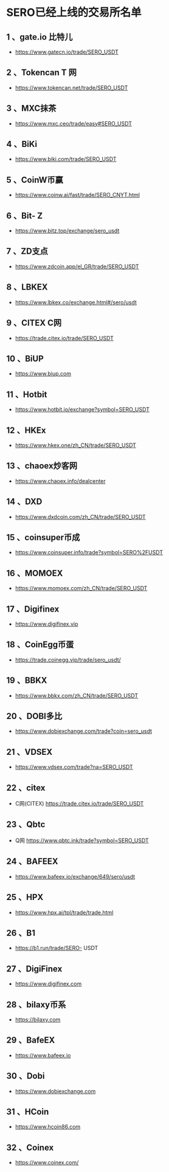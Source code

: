 # SERO已经上线的交易所名单

## 1 、gate.io 比特儿
 - https://www.gatecn.io/trade/SERO_USDT

## 2 、Tokencan T 网
 - https://www.tokencan.net/trade/SERO_USDT

## 3 、MXC抹茶
 - https://www.mxc.ceo/trade/easy#SERO_USDT

## 4 、BiKi
 - https://www.biki.com/trade/SERO_USDT

## 5 、CoinW币赢
 - https://www.coinw.ai/fast/trade/SERO_CNYT.html

## 6 、Bit- Z
 - https://www.bitz.top/exchange/sero_usdt

## 7 、ZD支点
 - https://www.zdcoin.app/el_GR/trade/SERO_USDT

## 8 、LBKEX
 -  https://www.lbkex.co/exchange.html#/sero/usdt

## 9 、CITEX C网
 - https://trade.citex.io/trade/SERO_USDT

## 10 、BiUP
 - https://www.biup.com

## 11 、Hotbit
 - https://www.hotbit.io/exchange?symbol=SERO_USDT

## 12 、HKEx
 - https://www.hkex.one/zh_CN/trade/SERO_USDT

## 13 、chaoex炒客网
 - https://www.chaoex.info/dealcenter

## 14 、DXD
 - https://www.dxdcoin.com/zh_CN/trade/SERO_USDT

## 15 、coinsuper币成
 - https://www.coinsuper.info/trade?symbol=SERO%2FUSDT

## 16 、MOMOEX
 - https://www.momoex.com/zh_CN/trade/SERO_USDT

## 17 、Digifinex
 -  https://www.digifinex.vip

## 18 、CoinEgg币蛋
 - https://trade.coinegg.vip/trade/sero_usdt/

## 19 、BBKX
 - https://www.bbkx.com/zh_CN/trade/SERO_USDT

## 20 、DOBI多比
 - https://www.dobiexchange.com/trade?coin=sero_usdt

## 21 、VDSEX
 -  https://www.vdsex.com/trade?na=SERO_USDT

## 22 、citex
 - C网(CITEX) https://trade.citex.io/trade/SERO_USDT

## 23 、Qbtc
 - Q网 https://www.qbtc.ink/trade?symbol=SERO_USDT

## 24 、BAFEEX
 - https://www.bafeex.io/exchange/649/sero/usdt

## 25 、HPX
 - https://www.hpx.ai/tpl/trade/trade.html

## 26 、B1
 - https://b1.run/trade/SERO- USDT

## 27 、DigiFinex
 - https://www.digifinex.com

## 28 、bilaxy币系
 - https://bilaxy.com

## 29 、BafeEX
 - https://www.bafeex.io

## 30 、Dobi
 - https://www.dobiexchange.com

## 31 、HCoin
 - https://www.hcoin86.com
 
## 32 、Coinex
 - https://www.coinex.com/
 
